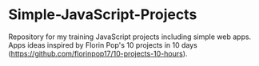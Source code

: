 # Simple-JavaScript-Projects

Repository for my training JavaScript projects including simple web apps.
Apps ideas inspired by Florin Pop's 10 projects in 10 days (https://github.com/florinpop17/10-projects-10-hours).

